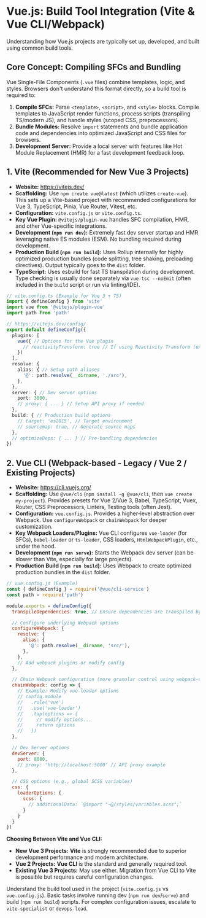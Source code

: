 # Vue.js: Build Tool Integration (Vite & Vue CLI/Webpack)

Understanding how Vue.js projects are typically set up, developed, and built using common build tools.

## Core Concept: Compiling SFCs and Bundling

Vue Single-File Components (`.vue` files) combine templates, logic, and styles. Browsers don't understand this format directly, so a build tool is required to:

1.  **Compile SFCs:** Parse `<template>`, `<script>`, and `<style>` blocks. Compile templates to JavaScript render functions, process scripts (transpiling TS/modern JS), and handle styles (scoped CSS, preprocessors).
2.  **Bundle Modules:** Resolve `import` statements and bundle application code and dependencies into optimized JavaScript and CSS files for browsers.
3.  **Development Server:** Provide a local server with features like Hot Module Replacement (HMR) for a fast development feedback loop.

## 1. Vite (Recommended for New Vue 3 Projects)

*   **Website:** https://vitejs.dev/
*   **Scaffolding:** Use `npm create vue@latest` (which utilizes `create-vue`). This sets up a Vite-based project with recommended configurations for Vue 3, TypeScript, Pinia, Vue Router, Vitest, etc.
*   **Configuration:** `vite.config.js` or `vite.config.ts`.
*   **Key Vue Plugin:** `@vitejs/plugin-vue` handles SFC compilation, HMR, and other Vue-specific integrations.
*   **Development (`npm run dev`):** Extremely fast dev server startup and HMR leveraging native ES modules (ESM). No bundling required during development.
*   **Production Build (`npm run build`):** Uses Rollup internally for highly optimized production bundles (code splitting, tree shaking, preloading directives). Output typically goes to the `dist` folder.
*   **TypeScript:** Uses esbuild for fast TS transpilation during development. Type checking is usually done separately via `vue-tsc --noEmit` (often included in the `build` script or run via linting/IDE).

```typescript
// vite.config.ts (Example for Vue 3 + TS)
import { defineConfig } from 'vite'
import vue from '@vitejs/plugin-vue'
import path from 'path'

// https://vitejs.dev/config/
export default defineConfig({
  plugins: [
    vue({ // Options for the Vue plugin
      // reactivityTransform: true // If using Reactivity Transform (experimental, less common now)
    })
  ],
  resolve: {
    alias: { // Setup path aliases
      '@': path.resolve(__dirname, './src'),
    },
  },
  server: { // Dev server options
    port: 3000,
    // proxy: { ... } // Setup API proxy if needed
  },
  build: { // Production build options
    // target: 'es2015', // Target environment
    // sourcemap: true, // Generate source maps
  },
  // optimizeDeps: { ... } // Pre-bundling dependencies
})
```

## 2. Vue CLI (Webpack-based - Legacy / Vue 2 / Existing Projects)

*   **Website:** https://cli.vuejs.org/
*   **Scaffolding:** Use `@vue/cli` (`npm install -g @vue/cli`, then `vue create my-project`). Provides presets for Vue 2/Vue 3, Babel, TypeScript, Vuex, Router, CSS Preprocessors, Linters, Testing tools (often Jest).
*   **Configuration:** `vue.config.js`. Provides a higher-level abstraction over Webpack. Use `configureWebpack` or `chainWebpack` for deeper customization.
*   **Key Webpack Loaders/Plugins:** Vue CLI configures `vue-loader` (for SFCs), `babel-loader` or `ts-loader`, CSS loaders, `HtmlWebpackPlugin`, etc., under the hood.
*   **Development (`npm run serve`):** Starts the Webpack dev server (can be slower than Vite, especially for large projects).
*   **Production Build (`npm run build`):** Uses Webpack to create optimized production bundles in the `dist` folder.

```javascript
// vue.config.js (Example)
const { defineConfig } = require('@vue/cli-service')
const path = require('path')

module.exports = defineConfig({
  transpileDependencies: true, // Ensure dependencies are transpiled by Babel

  // Configure underlying Webpack options
  configureWebpack: {
    resolve: {
      alias: {
        '@': path.resolve(__dirname, 'src/'),
      },
    },
    // Add webpack plugins or modify config
  },

  // Chain Webpack configuration (more granular control using webpack-chain API)
  chainWebpack: config => {
    // Example: Modify vue-loader options
    // config.module
    //   .rule('vue')
    //   .use('vue-loader')
    //   .tap(options => {
    //     // modify options...
    //     return options
    //   })
  },

  // Dev Server options
  devServer: {
    port: 8080,
    // proxy: 'http://localhost:5000' // API proxy example
  },

  // CSS options (e.g., global SCSS variables)
  css: {
    loaderOptions: {
      scss: {
        // additionalData: `@import "~@/styles/variables.scss";`
      }
    }
  }
})
```

**Choosing Between Vite and Vue CLI:**

*   **New Vue 3 Projects:** **Vite** is strongly recommended due to superior development performance and modern architecture.
*   **Vue 2 Projects:** **Vue CLI** is the standard and generally required tool.
*   **Existing Vue 3 Projects:** May use either. Migration from Vue CLI to Vite is possible but requires careful configuration changes.

Understand the build tool used in the project (`vite.config.js` vs `vue.config.js`). Basic tasks involve running dev (`npm run dev`/`serve`) and build (`npm run build`) scripts. For complex configuration issues, escalate to `vite-specialist` or `devops-lead`.